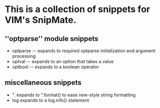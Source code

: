 # This is a collection of snippets for VIM's SnipMate.

## ''optparse'' module snippets

- optparse -- expands to required optparse initialization and argument processing
- optval -- expands to an option that takes a value
- optbool -- expands to a boolean operator

## miscellaneous snippets

- ". expands to ".format() to ease new-style string formatting
- log expands to a log.info() statement

